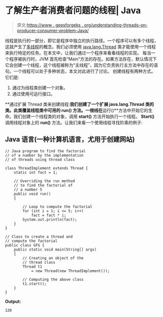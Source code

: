 # 了解生产者消费者问题的线程| Java

> 原文:[https://www . geesforgeks . org/understanding-threads-on-producer-consumer-problem-Java/](https://www.geeksforgeeks.org/understanding-threads-on-producer-consumer-problem-java/)

线程是执行的一部分，即它是程序中独立的执行路径。一个程序可以有多个线程，这就产生了[多线程](https://www.geeksforgeeks.org/multithreading-in-java/)的概念。我们必须使用 [java.lang.Thread](https://www.geeksforgeeks.org/java-lang-thread-class-java/) 类才能使用一个线程来执行特定的任务。在本文中，让我们通过一个程序来看看线程的实现。
每当一个程序被执行时，JVM 首先检查“Main”方法的存在。如果方法存在，默认情况下它会创建一个线程，这个线程被称为“主线程”，因为它负责执行主方法中存在的语句。一个线程可以处于多种状态，本文对此进行了讨论。
创建线程有两种方式。它们是:

1.  通过为线程类创建一个对象。
2.  通过使用可运行接口。

**通过扩展 Thread 类来创建线程:**我们创建了一个扩展 java.lang.Thread 类的类。此类覆盖线程类中可用的 **run()** 方法。一根线在**运行()**方法中开始它的生命。我们创建一个线程类的对象，调用 **start()** 方法开始执行一个线程。 **Start()** 调用线程对象上的 **run()** 方法。让我们来看一个使用线程寻找阶乘的例子:

## Java 语言(一种计算机语言，尤用于创建网站)

```
// Java program to find the factorial
// of a number by the implementation
// of threads using thread class

class ThreadImplement extends Thread {
    static int fact = 1;

    // Overriding the run method
    // to find the factorial of
    // a number 5
    public void run()
    {

        // Loop to compute the factorial
        for (int i = 1; i <= 5; i++)
            fact = fact * i;
        System.out.println(fact);
    }
}

// Class to create a thread and
// compute the factorial
public class GFG {
    public static void main(String[] args)
    {
        // Creating an object of the
        // thread class
        Thread t1
            = new Thread(new ThreadImplement());

        // Computing the above class
        t1.start();
    }
}
```

**Output:** 

```
120
```